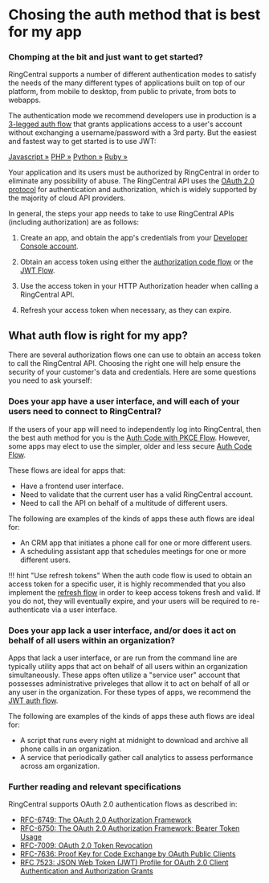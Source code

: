 # Chosing the auth method that is best for my app

<div class="jumbotron pt-1">
  <h3 class="display-5">Chomping at the bit and just want to get started?</h3>
  <p class="lead">RingCentral supports a number of different authentication modes to satisfy the needs of the many different types of applications built on top of our platform, from mobile to desktop, from public to private, from bots to webapps.</p>
  <p>The authentication mode we recommend developers use in production is a <a href="./quick-start/">3-legged auth flow</a> that grants applications access to a user's account without exchanging a username/password with a 3rd party. But the easiest and fastest way to get started is to use JWT:</p>
  <a href="jwt/quick-start/#Javascript" class="btn btn-light qs-link">Javascript &raquo;</a>
  <a href="jwt/quick-start/#PHP" class="btn btn-light qs-link">PHP &raquo;</a>
  <a href="jwt/quick-start/#Python" class="btn btn-light qs-link">Python &raquo;</a>
  <a href="jwt/quick-start/#Ruby" class="btn btn-light qs-link">Ruby &raquo;</a>
</div>

Your application and its users must be authorized by RingCentral in order to eliminate any possibility of abuse. The RingCentral API uses the [OAuth 2.0 protocol](http://oauth.net/2/) for authentication and authorization, which is widely supported by the majority of cloud API providers.

In general, the steps your app needs to take to use RingCentral APIs (including authorization) are as follows:

1. Create an app, and obtain the app's credentials from your [Developer Console account](https://developer.ringcentral.com/my-account.html).

2. Obtain an access token using either the [authorization code flow](./auth-code-flow) or the [JWT Flow](./jwt-flow).

3. Use the access token in your HTTP Authorization header when calling a RingCentral API.

4. Refresh your access token when necessary, as they can expire. 

## What auth flow is right for my app?

There are several authorization flows one can use to obtain an access token to call the RingCentral API. Choosing the right one will help ensure the security of your customer's data and credentials. Here are some questions you need to ask yourself:

### Does your app have a user interface, and will each of your users need to connect to RingCentral?

If the users of your app will need to independently log into RingCentral, then the best auth method for you is the [Auth Code with PKCE Flow](./auth-code-pkce-flow). However, some apps may elect to use the simpler, older and less secure [Auth Code Flow](./auth-code-flow).

These flows are ideal for apps that:

* Have a frontend user interface.
* Need to validate that the current user has a valid RingCentral account.
* Need to call the API on behalf of a multitude of different users. 

The following are examples of the kinds of apps these auth flows are ideal for:

* An CRM app that initiates a phone call for one or more different users.
* A scheduling assistant app that schedules meetings for one or more different users. 

!!! hint "Use refresh tokens"
    When the auth code flow is used to obtain an access token for a specific user, it is highly recommended that you also implement the [refresh flow](./refresh-tokens/) in order to keep access tokens fresh and valid. If you do not, they will eventually expire, and your users will be required to re-authenticate via a user interface. 

### Does your app lack a user interface, and/or does it act on behalf of all users within an organization?

Apps that lack a user interface, or are run from the command line are typically utility apps that act on behalf of all users within an organization simultaneously. These apps often utilize a "service user" account that possesses administrative priveleges that allow it to act on behalf of all or any user in the organization. For these types of apps, we recommend the [JWT auth flow](./jwt-flow/).

The following are examples of the kinds of apps these auth flows are ideal for:

* A script that runs every night at midnight to download and archive all phone calls in an organization.
* A service that periodically gather call analytics to assess performance across am organization. 

### Further reading and relevant specifications

RingCentral supports OAuth 2.0 authentication flows as described in:

* [RFC-6749: The OAuth 2.0 Authorization Framework](https://tools.ietf.org/html/rfc6749)
* [RFC-6750: The OAuth 2.0 Authorization Framework: Bearer Token Usage](https://tools.ietf.org/html/rfc6750)
* [RFC-7009: OAuth 2.0 Token Revocation](https://tools.ietf.org/html/rfc7009)
* [RFC-7636: Proof Key for Code Exchange by OAuth Public Clients](https://tools.ietf.org/html/rfc7636)
* [RFC 7523: JSON Web Token (JWT) Profile for OAuth 2.0 Client Authentication and Authorization Grants](https://datatracker.ietf.org/doc/html/rfc7523)
